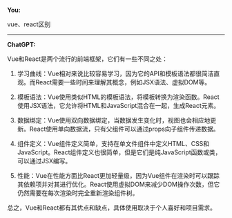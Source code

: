 **You:**

vue、react区别

* * *

**ChatGPT:**

Vue和React是两个流行的前端框架，它们有一些不同之处：

1.  学习曲线：Vue相对来说比较容易学习，因为它的API和模板语法都很简洁直观。而React需要一些时间来理解其概念，例如JSX语法、虚拟DOM等。
    
2.  模板语法：Vue使用类似HTML的模板语法，将模板转换为渲染函数。React使用JSX语法，它允许将HTML和JavaScript混合在一起，生成React元素。
    
3.  数据绑定：Vue使用双向数据绑定，当数据发生变化时，视图也会相应地更新。React使用单向数据流，只有父组件可以通过props向子组件传递数据。
    
4.  组件定义：Vue组件定义简单，支持在单文件组件中定义HTML、CSS和JavaScript。React组件定义也很简单，但是它们是纯JavaScript函数或类，可以通过JSX编写。
    
5.  性能：Vue在性能方面比React更加轻量级，因为Vue组件在渲染时可以跟踪其依赖项并对其进行优化。React使用虚拟DOM来减少DOM操作次数，但它仍然需要在每次渲染时完全重新渲染组件树。
    

总之，Vue和React都有其优点和缺点，具体使用取决于个人喜好和项目需求。